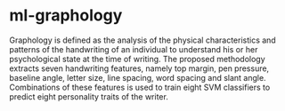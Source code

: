 # ml-graphology
Graphology is defined as the analysis of the physical characteristics and patterns of the handwriting of an individual to understand his or her psychological state at the time of writing.
The proposed methodology extracts seven handwriting features, namely top margin, pen pressure, baseline angle, letter size, line spacing, word spacing and slant angle.
Combinations of these features is used to train eight SVM classifiers to predict eight personality traits of the writer.